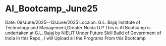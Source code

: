 # AI_Bootcamp_June25
Date: 09/June/2025--13/June/2025
Locaion: G.L. Bajaj Institute of Technology and Management,Greater Noida U.P
This is AI Bootcamp is undertaken at G.L. Bajaj by NIELIT Under Future Skill Build of Government of India
In this Repo , I will Upload all the Programs From this Bootcamp 
